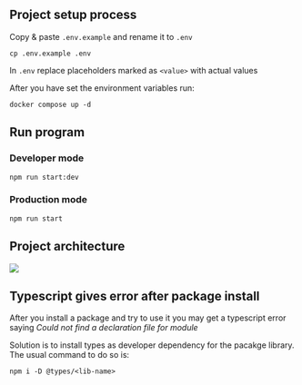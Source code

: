## Project setup process

Copy & paste `.env.example` and rename it to `.env` <br/>
```
cp .env.example .env
```

In `.env` replace placeholders marked as `<value>` with actual values

After you have set the environment variables run:
```
docker compose up -d
```

## Run program
### Developer mode
```
npm run start:dev
```
### Production mode
```
npm run start
```

## Project architecture

[![](https://app.eraser.io/workspace/nN2BMoHWPFCd4n8nZSdp/preview?elements=KoZLXDZZ5JLkbWN_ETgD-w&type=embed)](https://app.eraser.io/workspace/nN2BMoHWPFCd4n8nZSdp?elements=KoZLXDZZ5JLkbWN_ETgD-w)

## Typescript gives error after package install

After you install a package and try to use it you may get a typescript error saying *Could not find a declaration file for module <lib-name>*

Solution is to install types as developer dependency for the pacakge library. The usual command to do so is:
```
npm i -D @types/<lib-name>
```
